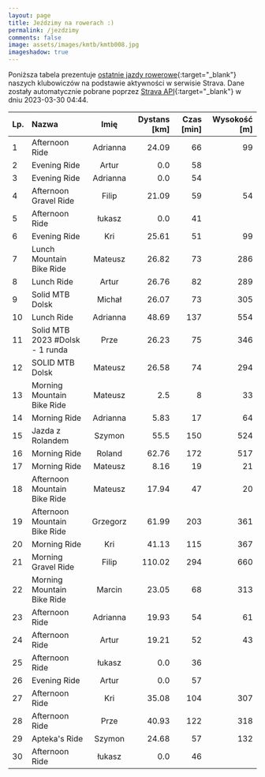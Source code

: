```yaml
---
layout: page
title: Jeździmy na rowerach :)
permalink: /jezdzimy
comments: false
image: assets/images/kmtb/kmtb008.jpg
imageshadow: true
---
```


Poniższa tabela prezentuje [ostatnie jazdy rowerowe](https://www.strava.com/clubs/336381){:target="_blank"} naszych klubowiczów na podstawie aktywności w serwisie Strava. Dane zostały automatycznie pobrane poprzez [Strava API](https://developers.strava.com/docs/reference/#api-Clubs-getClubActivitiesById){:target="_blank"} w dniu 2023-03-30 04:44.

Lp. | Nazwa | Imię | Dystans [km] | Czas [min] | Wysokość [m]
:--- | :--- | :---: | ---: | ---: | ---:
1|Afternoon Ride|Adrianna|24.09|66|99
2|Evening Ride|Artur|0.0|58|
3|Evening Ride|Adrianna|0.0|54|
4|Afternoon Gravel Ride|Filip|21.09|59|54
5|Afternoon Ride|łukasz|0.0|41|
6|Evening Ride|Kri|25.61|51|99
7|Lunch Mountain Bike Ride|Mateusz|26.82|73|286
8|Lunch Ride|Artur|26.76|82|289
9|Solid MTB Dolsk|Michał|26.07|73|305
10|Lunch Ride|Adrianna|48.69|137|554
11|Solid MTB 2023 #Dolsk - 1 runda|Prze|26.23|75|346
12|SOLID MTB Dolsk|Mateusz|26.58|74|294
13|Morning Mountain Bike Ride|Mateusz|2.5|8|33
14|Morning Ride|Adrianna|5.83|17|64
15|Jazda z Rolandem |Szymon|55.5|150|524
16|Morning Ride|Roland|62.76|172|517
17|Morning Ride|Mateusz|8.16|19|21
18|Afternoon Mountain Bike Ride|Mateusz|17.94|47|20
19|Afternoon Mountain Bike Ride|Grzegorz|61.99|203|361
20|Morning Ride|Kri|41.13|115|367
21|Morning Gravel Ride|Filip|110.02|294|660
22|Morning Mountain Bike Ride|Marcin|23.05|68|313
23|Afternoon Ride|Adrianna|19.93|54|61
24|Afternoon Ride|Artur|19.21|52|43
25|Afternoon Ride|łukasz|0.0|36|
26|Evening Ride|Artur|0.0|57|
27|Afternoon Ride|Kri|35.08|104|307
28|Afternoon Ride|Prze|40.93|122|318
29|Apteka's Ride|Szymon|24.68|57|132
30|Afternoon Ride|łukasz|0.0|46|
